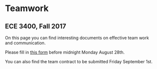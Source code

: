 # Teamwork 
## ECE 3400, Fall 2017

On this page you can find interesting documents on effective team work and communication. 

Please fill in [this form](https://goo.gl/forms/XJ1fiFNouGQxrq562) before midnight Monday August 28th.

You can also find the team contract to be submitted Friday September 1st.
